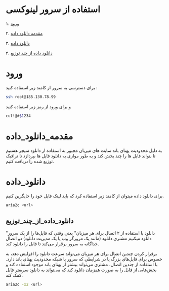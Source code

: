 # استفاده از سرور لینوکسی  

۱. [ورود](#ورود)

۲. [مقدمه دانلود داده](#مقدمه_دانلود_داده)

۳. [دانلود داده](#دانلود_داده)

۴. [دانلود داده از چند توزیع](##دانلود_داده_از_چند_توزیع)

# ورود

برای دسترسی به سرور از کامند زیر استفاده کنید :‌ 
```bash
ssh root@185.130.78.99
```
و برای ورود از رمز زیر استفاده کنید

```bash
cul!@#$1234
```





# مقدمه_دانلود_داده

به دلیل محدودیت پهنای باند سایت های میزبان مجبور به استفاده از دانلود منیجر هستیم تا بتواند فایل ها را چند بخش کند و به طور موازی به دانلود فایل ها بپردازد تا ترافیک توزیع شده را دریافت کنیم.





# دانلود_داده


برای دانلود داده میتوان از کامند زیر استفاده کرد که باید لینک فایل خود را جایگزین کنیم.

```bash
aria2c <url>
```

## دانلود_داده_از_چند_توزیع


"دانلود با استفاده از ۲ اتصال برای هر میزبان" یعنی وقتی که فایل‌ها را از یک سرور دانلود میکنیم مشتری دانلود (مانند یک مرورگر وب یا یک مدیریت دانلود) دو اتصال جداگانه به سرور برقرار می‌کند تا فایل را دانلود کند.

برقرار کردن چندین اتصال برای هر میزبان می‌تواند سرعت دانلود را افزایش دهد، به خصوص برای فایل‌های بزرگ یا در شرایطی که سرور یا شبکه محدودیت پهنای باند دارد. با استفاده از چندین اتصال، مشتری می‌تواند بیشتر از پهنای باند موجود استفاده کند و بخش‌هایی از فایل را به صورت همزمان دانلود کند که می‌تواند به دانلود سریعتر فایل کمک کند.

```bash
aria2c -x2 <url>
```
